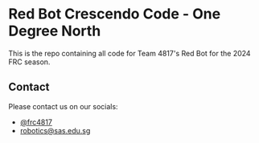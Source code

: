 
# Red Bot Crescendo Code - One Degree North

This is the repo containing all code for Team 4817's Red Bot for the 2024 FRC season.


## Contact

Please contact us on our socials:  
* [@frc4817](https://www.instagram.com/frc4817/)
* [robotics@sas.edu.sg](mailto:robotics@sas.edu.sg)
